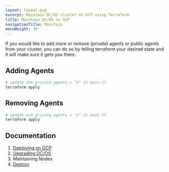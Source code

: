 ```yaml
---
layout: layout.pug
excerpt: Maintain DC/OS cluster on GCP using Terraform
title: Maintain DC/OS on GCP
navigationTitle: Maintain
menuWeight: 30
---
```


If you would like to add more or remove (private) agents or public agents from your cluster, you can do so by telling terraform your desired state and it will make sure it gets you there.

## Adding Agents

```bash
# update num_private_agents = "5" in main.tf
terraform apply
```

## Removing Agents

```bash
# update num_private_agents = "2" in main.tf
terraform apply
```

## Documentation

1. [Deploying on GCP](./install/README.md)
2. [Upgrading DC/OS](./upgrade/README.md)
3. Maintaining Nodes
4. [Destroy](./destroy/README.md)
